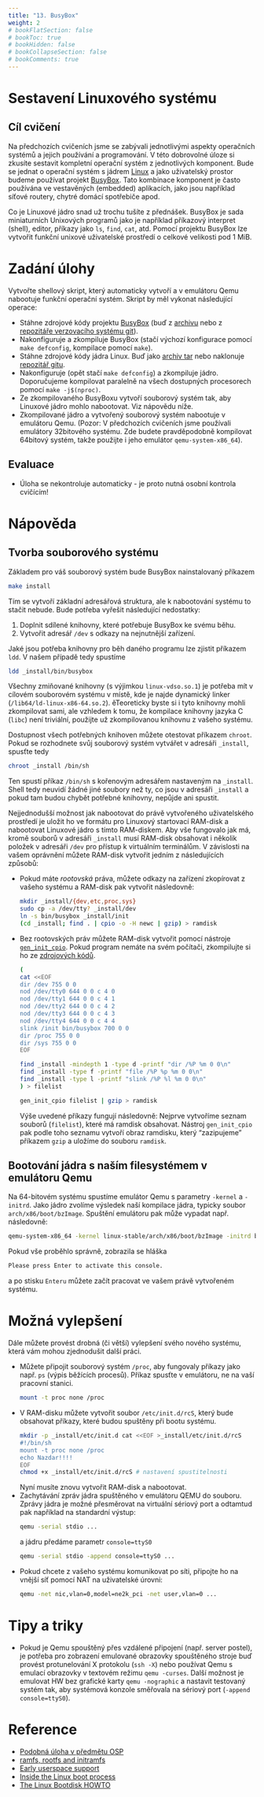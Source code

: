 ```yaml
---
title: "13. BusyBox"
weight: 2
# bookFlatSection: false
# bookToc: true
# bookHidden: false
# bookCollapseSection: false
# bookComments: true
---
```


# Sestavení Linuxového systému
## Cíl cvičení
Na předchozích cvičeních jsme se zabývali jednotlivými aspekty operačních
systémů a jejich používání a programování. V této dobrovolné úloze si zkusíte
sestavit kompletní operační systém z jednotlivých komponent. Bude se jednat o
operační systém s jádrem [Linux][] a jako uživatelský prostor budeme používat
projekt [BusyBox][]. Tato kombinace komponent je často používána ve vestavěných
(embedded) aplikacích, jako jsou například síťové routery, chytré domácí
spotřebiče apod.

Co je Linuxové jádro snad už trochu tušíte z přednášek. BusyBox je sada
miniaturních Unixových programů jako je například příkazový interpret (shell),
editor, příkazy jako `ls`, `find`, `cat`, atd. Pomocí projektu BusyBox lze
vytvořit funkční unixové uživatelské prostředí o celkové velikosti pod 1 MiB.

[Linux]: http://kernel.org/
[BusyBox]: http://busybox.net/

# Zadání úlohy
Vytvořte shellový skript, který automaticky vytvoří a v emulátoru Qemu
nabootuje funkční operační systém. Skript by měl vykonat následující operace:

- Stáhne zdrojové kódy projektu [BusyBox][] (buď z [archivu][1] nebo z
  [repozitáře verzovacího systému git][2]).
- Nakonfiguruje a zkompiluje BusyBox (stačí výchozí konfigurace pomocí `make
  defconfig`, kompilace pomocí `make`).
- Stáhne zdrojové kódy jádra Linux. Buď jako [archiv tar][3] nebo naklonuje
  [repozitář gitu][4].
- Nakonfiguruje (opět stačí `make defconfig`) a zkompiluje jádro. Doporučujeme
  kompilovat paralelně na všech dostupných procesorech pomocí `make
  -j$(nproc)`.
- Ze zkompilovaného BusyBoxu vytvoří souborový systém tak, aby Linuxové jádro
  mohlo nabootovat. Viz nápovědu níže.
- Zkompilované jádro a vytvořený souborový systém nabootuje v emulátoru Qemu.
  (Pozor: V předchozích cvičeních jsme používali emulátory 32bitového systému.
  Zde budete pravděpodobně kompilovat 64bitový systém, takže použijte i jeho
  emulátor `qemu-system-x86_64`).

## Evaluace
- Úloha se nekontroluje automaticky - je proto nutná osobní kontrola cvičícím!

[1]: https://busybox.net/downloads/
[2]: https://git.busybox.net/busybox
[3]: https://cdn.kernel.org/pub/linux/kernel/v4.x/linux-4.14.10.tar.xz
[4]: https://git.kernel.org/pub/scm/linux/kernel/git/stable/linux-stable.git

# Nápověda
## Tvorba souborového systému
Základem pro váš souborový systém bude BusyBox nainstalovaný příkazem
```bash
make install
```

Tím se vytvoří základní adresářová struktura, ale k nabootování systému to
stačit nebude. Bude potřeba vyřešit následující nedostatky:
1. Doplnit sdílené knihovny, které potřebuje BusyBox ke svému běhu.
2. Vytvořit adresář `/dev` s odkazy na nejnutnější zařízení.

Jaké jsou potřeba knihovny pro běh daného programu lze zjistit příkazem `ldd`.
V našem případě tedy spustíme
```bash
ldd _install/bin/busybox
```

Všechny zmiňované knihovny (s výjimkou `linux-vdso.so.1`) je potřeba mít v
cílovém souborovém systému v místě, kde je najde dynamický linker
(`/lib64/ld-linux-x86-64.so.2`). ěTeoreticky byste si i tyto knihovny mohli
zkompilovat sami, ale vzhledem k tomu, že kompilace knihovny jazyka C (`libc`)
není triviální, použijte už zkompilovanou knihovnu z vašeho systému.

Dostupnost všech potřebných knihoven můžete otestovat příkazem `chroot`. Pokud
se rozhodnete svůj souborový systém vytvářet v adresáři `_install`, spusťte
tedy
```bash
chroot _install /bin/sh
```

Ten spustí příkaz `/bin/sh` s kořenovým adresářem nastaveným na `_install`.
Shell tedy neuvidí žádné jiné soubory než ty, co jsou v adresáři `_install` a
pokud tam budou chybět potřebné knihovny, nepůjde ani spustit.

Nejjednodušší možnost jak nabootovat do právě vytvořeného uživatelského
prostředí je uložit ho ve formátu pro Linuxový startovací RAM-disk a nabootovat
Linuxové jádro s tímto RAM-diskem. Aby vše fungovalo jak má, kromě souborů v
adresáři `_install` musí RAM-disk obsahovat i několik položek v adresáři `/dev`
pro přístup k virtuálním terminálům. V závislosti na vašem oprávnění můžete
RAM-disk vytvořit jedním z následujících způsobů:
- Pokud máte *rootovská* práva, můžete odkazy na zařízení zkopírovat z vašeho
  systému a RAM-disk pak vytvořit následovně:
  ```bash
  mkdir _install/{dev,etc,proc,sys}
  sudo cp -a /dev/tty? _install/dev
  ln -s bin/busybox _install/init
  (cd _install; find . | cpio -o -H newc | gzip) > ramdisk
  ```
- Bez rootovských práv můžete RAM-disk vytvořit pomocí nástroje
  [`gen_init_cpio`][5]. Pokud program nemáte na svém počítači, zkompilujte si ho
  ze [zdrojových kódů][6].

  ```bash
  (
  cat <<EOF
  dir /dev 755 0 0
  nod /dev/tty0 644 0 0 c 4 0
  nod /dev/tty1 644 0 0 c 4 1
  nod /dev/tty2 644 0 0 c 4 2
  nod /dev/tty3 644 0 0 c 4 3
  nod /dev/tty4 644 0 0 c 4 4
  slink /init bin/busybox 700 0 0
  dir /proc 755 0 0
  dir /sys 755 0 0
  EOF

  find _install -mindepth 1 -type d -printf "dir /%P %m 0 0\n"
  find _install -type f -printf "file /%P %p %m 0 0\n"
  find _install -type l -printf "slink /%P %l %m 0 0\n"
  ) > filelist

  gen_init_cpio filelist | gzip > ramdisk
  ```

  Výše uvedené příkazy fungují následovně: Nejprve vytvoříme seznam souborů
  (`filelist`), které má ramdisk obsahovat. Nástroj `gen_init_cpio` pak podle
  toho seznamu vytvoří obraz ramdisku, který “zazipujeme” příkazem `gzip` a
  uložíme do souboru `ramdisk`.

[5]: http://git.kernel.org/?p=linux/kernel/git/torvalds/linux-2.6.git;a=blob;f=usr/gen_init_cpio.c;hb=HEAD
[6]: http://git.kernel.org/?p=linux/kernel/git/torvalds/linux-2.6.git;a=blob;f=usr/gen_init_cpio.c;hb=HEAD

## Bootování jádra s naším filesystémem v emulátoru Qemu
Na 64-bitovém systému spustíme emulátor Qemu s parametry `-kernel` a `-initrd`.
Jako jádro zvolíme výsledek naší kompilace jádra, typicky soubor
`arch/x86/boot/bzImage`. Spuštění emulátoru pak může vypadat např. následovně:
```bash
qemu-system-x86_64 -kernel linux-stable/arch/x86/boot/bzImage -initrd busybox/ramdisk
```

Pokud vše proběhlo správně, zobrazila se hláška
```bash
Please press Enter to activate this console.
```

a po stisku `Enteru` můžete začít pracovat ve vašem právě vytvořeném systému.

# Možná vylepšení
Dále můžete provést drobná (či větší) vylepšení svého nového systému, která vám
mohou zjednodušit další práci.
- Můžete připojit souborový systém `/proc`, aby fungovaly příkazy jako např.
  `ps` (výpis běžících procesů). Příkaz spusťte v emulátoru, ne na vaší
  pracovní stanici.
  ```bash
  mount -t proc none /proc
  ```
- V RAM-disku můžete vytvořit soubor `/etc/init.d/rcS`, který bude obsahovat
  příkazy, které budou spuštěny při bootu systému.
  ```bash
  mkdir -p _install/etc/init.d cat <<EOF >_install/etc/init.d/rcS
  #!/bin/sh
  mount -t proc none /proc
  echo Nazdar!!!!
  EOF
  chmod +x _install/etc/init.d/rcS # nastavení spustitelnosti
  ```
  Nyní musíte znovu vytvořit RAM-disk a nabootovat.
- Zachytávání zpráv jádra spuštěného v emulátoru QEMU do souboru. Zprávy jádra
  je možné přesměrovat na virtuální sériový port a odtamtud pak například na
  standardní výstup:
  ```bash
  qemu -serial stdio ...
  ```
  a jádru předáme parametr `console=ttyS0`
  ```bash
  qemu -serial stdio -append console=ttyS0 ...
  ```
- Pokud chcete z vašeho systému komunikovat po síti, připojte ho na vnější síť
  pomocí NAT na uživatelské úrovni:
  ```bash
  qemu -net nic,vlan=0,model=ne2k_pci -net user,vlan=0 ...
  ```

# Tipy a triky
- Pokud je Qemu spouštěný přes vzdálené připojení (např. server postel), je
  potřeba pro zobrazení emulované obrazovky spouštěného stroje buď provést
  protunelování X protokolu (`ssh -X`) nebo používat Qemu s emulací obrazovky v
  textovém režimu `qemu -curses`. Další možnost je emulovat HW bez grafické
  karty `qemu -nographic` a nastavit testovaný systém tak, aby systémová
  konzole směřovala na sériový port (`-append console=ttyS0`).

# Reference
- [Podobná úloha v předmětu OSP][7]
- [ramfs, rootfs and initramfs][8]
- [Early userspace support][9]
- [Inside the Linux boot process][10]
- [The Linux Bootdisk HOWTO][11]

[7]: https://rtime.felk.cvut.cz/osp/cviceni/2/#index2h1
[8]: http://git.kernel.org/?p=linux/kernel/git/torvalds/linux-2.6.git;a=blob;f=Documentation/filesystems/ramfs-rootfs-initramfs.txt;hb=HEAD
[9]: http://git.kernel.org/?p=linux/kernel/git/torvalds/linux-2.6.git;a=blob;f=Documentation/early-userspace/README;hb=HEAD
[10]: http://www.ibm.com/developerworks/linux/library/l-linuxboot/
[11]: http://www.tldp.org/HOWTO/Bootdisk-HOWTO/
